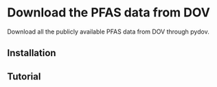 # Download the PFAS data from DOV

Download all the publicly available PFAS data from DOV through pydov.

## Installation



## Tutorial

